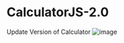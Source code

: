 # CalculatorJS-2.0
Update Version of Calculator
![image](https://github.com/user-attachments/assets/99fe37f8-145c-4e25-b593-2c7f6334d3bc)
